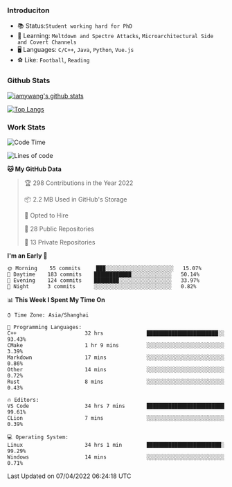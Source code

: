 ### Introduciton

- 📚 Status:`Student working hard for PhD`
- 🔎 Learning: `Meltdown and Spectre Attacks`, `Microarchitectural Side and Covert Channels`
- 🖥️ Languages: `C/C++`, `Java`, `Python`, `Vue.js`
- ⚽ Like: `Football`, `Reading`

### Github Stats

[![iamywang's github stats](https://github-readme-stats.vercel.app/api?username=iamywang&count_private=true&show_icons=true)]()

[![Top Langs](https://github-readme-stats.vercel.app/api/top-langs/?username=iamywang&layout=compact)]()

### Work Stats

<!--START_SECTION:waka-->
![Code Time](http://img.shields.io/badge/Code%20Time-250%20hrs%2036%20mins-blue)

![Lines of code](https://img.shields.io/badge/From%20Hello%20World%20I%27ve%20Written-523%20Thousand%20lines%20of%20code-blue)

**🐱 My GitHub Data** 

> 🏆 298 Contributions in the Year 2022
 > 
> 📦 2.2 MB Used in GitHub's Storage 
 > 
> 💼 Opted to Hire
 > 
> 📜 28 Public Repositories 
 > 
> 🔑 13 Private Repositories  
 > 
**I'm an Early 🐤** 

```text
🌞 Morning    55 commits     ███░░░░░░░░░░░░░░░░░░░░░░   15.07% 
🌆 Daytime    183 commits    ████████████░░░░░░░░░░░░░   50.14% 
🌃 Evening    124 commits    ████████░░░░░░░░░░░░░░░░░   33.97% 
🌙 Night      3 commits      ░░░░░░░░░░░░░░░░░░░░░░░░░   0.82%

```


📊 **This Week I Spent My Time On** 

```text
⌚︎ Time Zone: Asia/Shanghai

💬 Programming Languages: 
C++                      32 hrs              ███████████████████████░░   93.43% 
CMake                    1 hr 9 mins         ░░░░░░░░░░░░░░░░░░░░░░░░░   3.39% 
Markdown                 17 mins             ░░░░░░░░░░░░░░░░░░░░░░░░░   0.86% 
Other                    14 mins             ░░░░░░░░░░░░░░░░░░░░░░░░░   0.72% 
Rust                     8 mins              ░░░░░░░░░░░░░░░░░░░░░░░░░   0.43%

🔥 Editors: 
VS Code                  34 hrs 7 mins       █████████████████████████   99.61% 
CLion                    7 mins              ░░░░░░░░░░░░░░░░░░░░░░░░░   0.39%

💻 Operating System: 
Linux                    34 hrs 1 min        ████████████████████████░   99.29% 
Windows                  14 mins             ░░░░░░░░░░░░░░░░░░░░░░░░░   0.71%

```


 Last Updated on 07/04/2022 06:24:18 UTC
<!--END_SECTION:waka-->
